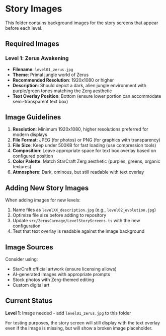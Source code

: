 # Story Images

This folder contains background images for the story screens that appear before each level.

## Required Images

### Level 1: Zerus Awakening
- **Filename**: `level01_zerus.jpg`
- **Theme**: Primal jungle world of Zerus
- **Recommended Resolution**: 1920x1080 or higher
- **Description**: Should depict a dark, alien jungle environment with purple/green tones matching the Zerg aesthetic
- **Text Overlay Position**: Bottom (ensure lower portion can accommodate semi-transparent text box)

## Image Guidelines

1. **Resolution**: Minimum 1920x1080, higher resolutions preferred for modern displays
2. **File Format**: JPEG (for photos) or PNG (for graphics with transparency)
3. **File Size**: Keep under 500KB for fast loading (use compression tools)
4. **Composition**: Leave appropriate space for text box overlay based on configured position
5. **Color Palette**: Match StarCraft Zerg aesthetic (purples, greens, organic textures)
6. **Atmosphere**: Dark, ominous, but still readable with text overlay

## Adding New Story Images

When adding images for new levels:

1. Name files as `levelXX_description.jpg` (e.g., `level02_evolution.jpg`)
2. Optimize file size before adding to repository
3. Update `src/ZerusCarnage/LevelStoryScreens.ts` with the new configuration
4. Test that text overlay is readable against the image background

## Image Sources

Consider using:
- StarCraft official artwork (ensure licensing allows)
- AI-generated images with appropriate prompts
- Stock photos with Zerg-themed editing
- Custom digital art

## Current Status

**Level 1**: Image needed - add `level01_zerus.jpg` to this folder

For testing purposes, the story screen will still display with the text overlay even if the image is missing, but will show a broken image placeholder.
